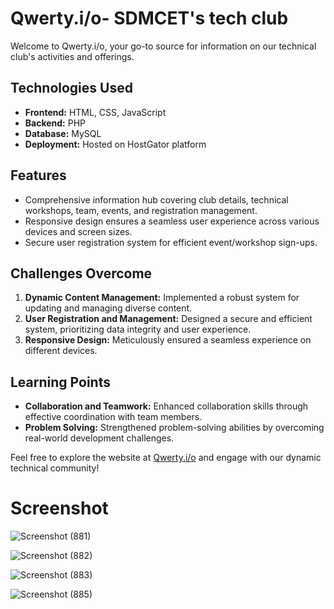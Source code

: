 # Qwerty.i/o- SDMCET's tech club

Welcome to Qwerty.i/o, your go-to source for information on our technical club's activities and offerings.

## Technologies Used

- **Frontend:** HTML, CSS, JavaScript
- **Backend:** PHP
- **Database:** MySQL
- **Deployment:** Hosted on HostGator platform

## Features

- Comprehensive information hub covering club details, technical workshops, team, events, and registration management.
- Responsive design ensures a seamless user experience across various devices and screen sizes.
- Secure user registration system for efficient event/workshop sign-ups.

## Challenges Overcome

1. **Dynamic Content Management:** Implemented a robust system for updating and managing diverse content.
2. **User Registration and Management:** Designed a secure and efficient system, prioritizing data integrity and user experience.
3. **Responsive Design:** Meticulously ensured a seamless experience on different devices.

## Learning Points

- **Collaboration and Teamwork:** Enhanced collaboration skills through effective coordination with team members.
- **Problem Solving:** Strengthened problem-solving abilities by overcoming real-world development challenges.

Feel free to explore the website at [Qwerty.i/o](https://www.sdmcetqwertyio.com/) and engage with our dynamic technical community!

# Screenshot

![Screenshot (881)](https://github.com/raza-m01/Qwerty-website/assets/113848902/89fe585a-0123-41bf-8cf0-2625edac4110)

![Screenshot (882)](https://github.com/raza-m01/Qwerty-website/assets/113848902/f8cc509c-0cef-496f-a634-def7b682b3b3)

![Screenshot (883)](https://github.com/raza-m01/Qwerty-website/assets/113848902/d878a39a-c128-4b70-a4a7-6c5cd2b22165)

![Screenshot (885)](https://github.com/raza-m01/Qwerty-website/assets/113848902/71cc01b0-0c7d-4c8e-84db-7ddcaa73f7ea)
